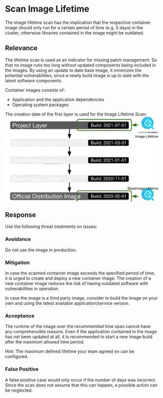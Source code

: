 # Scan Image Lifetime
The image lifetime scan has the implication that the respective container image should only run for a certain period of time (e.g. 5 days) in the cluster, otherwise libraries contained in the image might be outdated.

## Relevance
The lifetime scan is used as an indicator for missing patch management. So that no image runs too long without updated components being included in the images.
By using an update to date base image, it minimizes the potential vulnerabilities, since a newly build image is up to date with the latest software components.

Container images consists of:
- Application and the application dependencies
- Operating system packages

The creation date of the first layer is used for the Image Lifetime Scan:
![BaseImageLifetime Scans](images/baseimage-lifetime.png)

## Response
Use the following threat treatments on issues:

### Avoidance
Do not use the image in production.

### Mitigation
In case the scanned container image exceeds the specified period of time, it is urged to create and deploy a new container image. The creation of a new container image reduces the risk of having outdated software with vulnerabilities in operation.

In case the image is a third party image, consider to build the image on your own and using the latest available application/service version.

### Acceptance
The runtime of the image over the recommended time span cannot have any comprehensible reasons. Even if the application contained in the image has not been updated at all, it is recommended to start a new image build after the maximum allowed time period.

Hint: The maximum defined lifetime your team agreed on can be configured.

### False Positive
A false positive case would only occur if the number of days was incorrect. Since the scan does not assume that this can happen, a possible action can be neglected.
